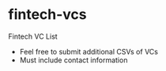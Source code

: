 # fintech-vcs
Fintech VC List

- Feel free to submit additional CSVs of VCs
- Must include contact information
